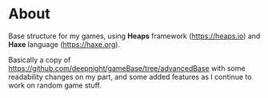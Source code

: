 # About

Base structure for my games, using **Heaps** framework (https://heaps.io) and **Haxe** language (https://haxe.org).

Basically a copy of https://github.com/deepnight/gameBase/tree/advancedBase with some readability changes on my part, and some added features as I continue to work on random game stuff.
